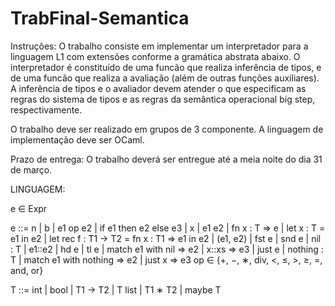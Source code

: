 # TrabFinal-Semantica

Instruções: O trabalho consiste em implementar um interpretador para a linguagem L1 com
extensões conforme a gramática abstrata abaixo. O interpretador é constituído de uma funcão
que realiza inferência de tipos, e de uma funcão que realiza a avaliação (além de outras funções
auxiliares). A inferência de tipos e o avaliador devem atender o que especificam as regras do
sistema de tipos e as regras da semântica operacional big step, respectivamente.

O trabalho deve ser realizado em grupos de 3 componente. A linguagem de implementação
deve ser OCaml.

Prazo de entrega: O trabalho deverá ser entregue até a meia noite do dia 31 de março.


LINGUAGEM: 

e ∈ Expr

e ::= n | b | e1 op e2 | if e1 then e2 else e3
| x | e1 e2 | fn x : T ⇒ e | let x : T = e1 in e2
| let rec f : T1 → T2 = fn x : T1 ⇒ e1 in e2
| (e1, e2) | fst e | snd e
| nil : T | e1::e2 | hd e | tl e
| match e1 with nil ⇒ e2 | x::xs ⇒ e3
| just e | nothing : T
| match e1 with nothing ⇒ e2 | just x ⇒ e3
op ∈ {+, −, ∗, div, <, ≤, >, ≥, =, and, or}


T ::= int | bool | T1 → T2 | T list | T1 ∗ T2 | maybe T
